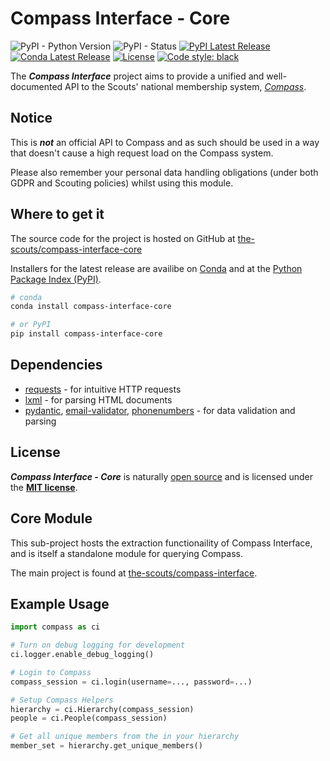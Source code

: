 # Compass Interface - Core
![PyPI - Python Version](https://img.shields.io/pypi/pyversions/compass-interface-core)
![PyPI - Status](https://img.shields.io/pypi/status/compass-interface-core)
[![PyPI Latest Release](https://img.shields.io/pypi/v/compass-interface-core.svg)](https://pypi.org/project/compass-interface-core/)
[![Conda Latest Release](https://anaconda.org/conda-forge/compass-interface-core/badges/version.svg)](https://anaconda.org/conda-forge/compass-interface-core/)
[![License](https://img.shields.io/pypi/l/compass-interface-core.svg)](https://github.com/the-scouts/compass-interface-core/blob/master/LICENSE)
[![Code style: black](https://img.shields.io/badge/code%20style-black-000000.svg)](https://github.com/psf/black)

The ***Compass Interface*** project aims to provide a unified and well-documented API to 
the Scouts' national membership system, *[Compass](https://compass.scouts.org.uk)*. 

## Notice

This is ***not*** an official API to Compass and as such should be used in a way that doesn't cause a high request load on the Compass system.

Please also remember your personal data handling obligations (under both GDPR and Scouting policies) whilst using this module.

## Where to get it

The source code for the project is hosted on GitHub at [the-scouts/compass-interface-core](https://github.com/the-scouts/compass-interface-core)

Installers for the latest release are availibe on [Conda](https://anaconda.org/conda-forge/compass-interface-core/) and at the 
[Python Package Index (PyPI)](https://pypi.org/project/compass-interface-core/).

```sh
# conda
conda install compass-interface-core
```

```sh
# or PyPI
pip install compass-interface-core
```

## Dependencies

- [requests](https://github.com/psf/requests) - for intuitive HTTP requests
- [lxml](https://lxml.de/) - for parsing HTML documents
- [pydantic](https://github.com/samuelcolvin/pydantic/), 
  [email-validator](https://github.com/JoshData/python-email-validator), 
  [phonenumbers](https://github.com/daviddrysdale/python-phonenumbers) - for data validation and parsing

## License

***Compass Interface - Core*** is naturally [open source](https://github.com/the-scouts/compass-interface-core) 
and is licensed under the **[MIT license](https://choosealicense.com/licenses/mit/)**.

## Core Module

This sub-project hosts the extraction functionaility of Compass Interface, and is itself a standalone module for querying Compass.

The main project is found at [the-scouts/compass-interface](https://github.com/the-scouts/compass-interface).

## Example Usage

```python
import compass as ci

# Turn on debug logging for development
ci.logger.enable_debug_logging()

# Login to Compass
compass_session = ci.login(username=..., password=...)

# Setup Compass Helpers
hierarchy = ci.Hierarchy(compass_session)
people = ci.People(compass_session)

# Get all unique members from the in your hierarchy
member_set = hierarchy.get_unique_members()


```
